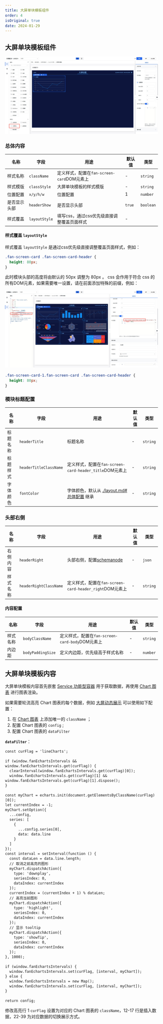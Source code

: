 ```yaml
---
title: 大屏单块模板组件
order: 4
isOriginal: true
date: 2024-01-29
---
```


## 大屏单块模板组件

![大屏单块模板组件](./images/screenCard/20240129211718.png)

### 总体内容

|名称|字段|用途|默认值|类型|
|----|----|----|----|----|
|样式名称|`className`|定义样式，配置在`fan-screen-card`DOM元素上| - |`string`|
|样式模版|`classStyle`|大屏单块模板的样式模版| - |`string`|
|位置配置|`x/y/h/w`|位置配置| 1 |`number`|
|是否显示头部|`headerShow`|是否显示头部| `true` |`boolean`|
|样式覆盖|`layoutStyle`|填写css，通过css优先级直接调整覆盖页面样式| - ||

#### 样式覆盖 `layoutStyle`

样式覆盖 `layoutStyle` 是通过css优先级直接调整覆盖页面样式，例如：

``` css
.fan-screen-card .fan-screen-card-header {
  height: 80px;
}
```

此时模块头部的高度将由默认的 50px 调整为 80px 。 css 会作用于符合 css 的所有DOM元素，如果需要唯一设置，请在前面添加特殊的前缀，例如：

![特殊的前缀](./images/screenCard/20240130205335.png)

```css
.fan-screen-card-1.fan-screen-card .fan-screen-card-header {
  height: 80px;
}
```

### 模块标题配置

|名称|字段|用途|默认值|类型|
|----|----|----|----|----|
|标题名称|`headerTitle`|标题名称| - |`string`|
|标题样式|`headerTitleClassName`|定义样式，配置在`fan-screen-card-header_title`DOM元素上| - |`string`|
|字体颜色|`fontColor`|字体颜色，默认从 [./layout.md#总体配置](字体颜色)  继承| - |`string`|

### 头部右侧

|名称|字段|用途|默认值|类型|
|----|----|----|----|----|
|右侧内容|`headerRight`|头部右侧，配置[schemanode](https://aisuda.bce.baidu.com/amis/zh-CN/docs/types/schemanode)|-|`json`|
|样式名称|`headerRightClassName`|定义样式，配置在`fan-screen-card-header_right`DOM元素上| - |`string`|

#### 内容配置

|名称|字段|用途|默认值|类型|
|----|----|----|----|----|
|样式名称|`bodyClassName`|定义样式，配置在`fan-screen-card-body`DOM元素上| - |`string`|
|内边距|`bodyPaddingSize`|定义内边距，优先级高于样式名称| - |`number`|

## 大屏单块模板内容

大屏单块模板内容首先嵌套 [Service 功能型容器](https://aisuda.bce.baidu.com/amis/zh-CN/components/service) 用于获取数据，再使用 [Chart 图表](https://aisuda.bce.baidu.com/amis/zh-CN/components/chart) 进行图表渲染。

如果需要轮流高亮 Chart 图表的每个数据，例如 [大屏动态展示](https://jimu.fxss.work/#/outside/echartBigPage2) 可以使用如下配置：

1. 在 [Chart 图表](https://aisuda.bce.baidu.com/amis/zh-CN/components/chart) 上添加唯一的 `className` ；
2. 配置 Chart 图表的 `config` ;
3. 配置 Chart 图表的 `dataFilter`

**`dataFilter`**：

```js{1,12-17,22-39}
const curFlag = 'lineCharts';

if (window.fanEchartsIntervals && window.fanEchartsIntervals.get(curFlag)) {
  clearInterval(window.fanEchartsIntervals.get(curFlag)[0]);
  window.fanEchartsIntervals.get(curFlag)[1] && window.fanEchartsIntervals.get(curFlag)[1].dispose();
}

const myChart = echarts.init(document.getElementsByClassName(curFlag)[0]);
let currentIndex = -1;
myChart.setOption({
  ...config,
  series: [
    {
      ...config.series[0],
      data: data.line
    }
  ]
});
const interval = setInterval(function () {
  const dataLen = data.line.length;
  // 取消之前高亮的图形
  myChart.dispatchAction({
    type: 'downplay',
    seriesIndex: 0,
    dataIndex: currentIndex
  });
  currentIndex = (currentIndex + 1) % dataLen;
  // 高亮当前图形
  myChart.dispatchAction({
    type: 'highlight',
    seriesIndex: 0,
    dataIndex: currentIndex
  });
  // 显示 tooltip
  myChart.dispatchAction({
    type: 'showTip',
    seriesIndex: 0,
    dataIndex: currentIndex
  });
}, 1000);

if (window.fanEchartsIntervals) {
  window.fanEchartsIntervals.set(curFlag, [interval, myChart]);
} else {
  window.fanEchartsIntervals = new Map();
  window.fanEchartsIntervals.set(curFlag, [interval, myChart]);
}

return config;
```

修改高亮行 1 `curFlag` 设置为对应的 Chart 图表的 `className`，12-17 行是插入数据，22-39 为对应数据的切换展示方式。
